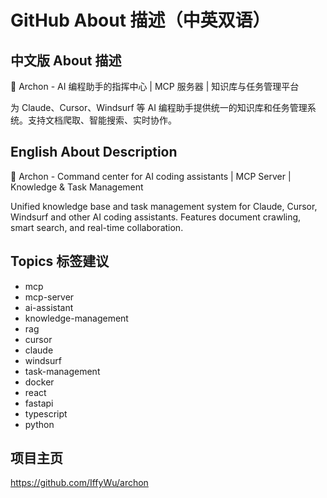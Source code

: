 # GitHub About 描述（中英双语）

## 中文版 About 描述

🚀 Archon - AI 编程助手的指挥中心 | MCP 服务器 | 知识库与任务管理平台

为 Claude、Cursor、Windsurf 等 AI 编程助手提供统一的知识库和任务管理系统。支持文档爬取、智能搜索、实时协作。

## English About Description

🚀 Archon - Command center for AI coding assistants | MCP Server | Knowledge & Task Management

Unified knowledge base and task management system for Claude, Cursor, Windsurf and other AI coding assistants. Features document crawling, smart search, and real-time collaboration.

## Topics 标签建议

- mcp
- mcp-server
- ai-assistant
- knowledge-management
- rag
- cursor
- claude
- windsurf
- task-management
- docker
- react
- fastapi
- typescript
- python

## 项目主页

https://github.com/IffyWu/archon
